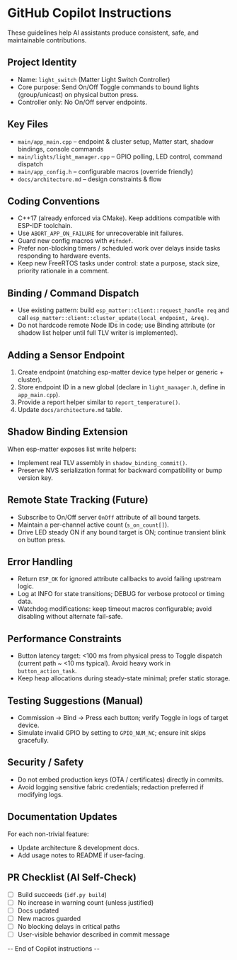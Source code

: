 # GitHub Copilot Instructions

These guidelines help AI assistants produce consistent, safe, and maintainable contributions.

## Project Identity
* Name: `light_switch` (Matter Light Switch Controller)
* Core purpose: Send On/Off Toggle commands to bound lights (group/unicast) on physical button press.
* Controller only: No On/Off server endpoints.

## Key Files
* `main/app_main.cpp` – endpoint & cluster setup, Matter start, shadow bindings, console commands
* `main/lights/light_manager.cpp` – GPIO polling, LED control, command dispatch
* `main/app_config.h` – configurable macros (override friendly)
* `docs/architecture.md` – design constraints & flow

## Coding Conventions
* C++17 (already enforced via CMake). Keep additions compatible with ESP-IDF toolchain.
* Use `ABORT_APP_ON_FAILURE` for unrecoverable init failures.
* Guard new config macros with `#ifndef`.
* Prefer non-blocking timers / scheduled work over delays inside tasks responding to hardware events.
* Keep new FreeRTOS tasks under control: state a purpose, stack size, priority rationale in a comment.

## Binding / Command Dispatch
* Use existing pattern: build `esp_matter::client::request_handle req` and call `esp_matter::client::cluster_update(local_endpoint, &req)`.
* Do not hardcode remote Node IDs in code; use Binding attribute (or shadow list helper until full TLV writer is implemented).

## Adding a Sensor Endpoint
1. Create endpoint (matching esp-matter device type helper or generic + cluster).
2. Store endpoint ID in a new global (declare in `light_manager.h`, define in `app_main.cpp`).
3. Provide a report helper similar to `report_temperature()`.
4. Update `docs/architecture.md` table.

## Shadow Binding Extension
When esp-matter exposes list write helpers:
* Implement real TLV assembly in `shadow_binding_commit()`.
* Preserve NVS serialization format for backward compatibility or bump version key.

## Remote State Tracking (Future)
* Subscribe to On/Off server `OnOff` attribute of all bound targets.
* Maintain a per-channel active count (`s_on_count[]`).
* Drive LED steady ON if any bound target is ON; continue transient blink on button press.

## Error Handling
* Return `ESP_OK` for ignored attribute callbacks to avoid failing upstream logic.
* Log at INFO for state transitions; DEBUG for verbose protocol or timing data.
* Watchdog modifications: keep timeout macros configurable; avoid disabling without alternate fail-safe.

## Performance Constraints
* Button latency target: <100 ms from physical press to Toggle dispatch (current path ~ <10 ms typical). Avoid heavy work in `button_action_task`.
* Keep heap allocations during steady-state minimal; prefer static storage.

## Testing Suggestions (Manual)
* Commission -> Bind -> Press each button; verify Toggle in logs of target device.
* Simulate invalid GPIO by setting to `GPIO_NUM_NC`; ensure init skips gracefully.

## Security / Safety
* Do not embed production keys (OTA / certificates) directly in commits.
* Avoid logging sensitive fabric credentials; redaction preferred if modifying logs.

## Documentation Updates
For each non-trivial feature:
* Update architecture & development docs.
* Add usage notes to README if user-facing.

## PR Checklist (AI Self-Check)
- [ ] Build succeeds (`idf.py build`)
- [ ] No increase in warning count (unless justified)
- [ ] Docs updated
- [ ] New macros guarded
- [ ] No blocking delays in critical paths
- [ ] User-visible behavior described in commit message

-- End of Copilot instructions --
